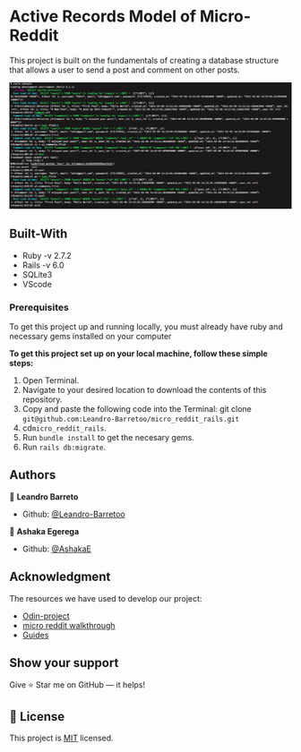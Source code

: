 # Active Records Model of Micro-Reddit

This project is built on the fundamentals of creating a database structure that allows a user to send a post and comment on other posts.

![screenshot](app/assets/images/app_screenshot.jpg)

## Built-With

- Ruby -v  2.7.2
- Rails -v 6.0
- SQLite3
- VScode

### Prerequisites

To get this project up and running locally, you must already have ruby and necessary gems installed on your computer

**To get this project set up on your local machine, follow these simple steps:**

1. Open Terminal.
2. Navigate to your desired location to download the contents of this repository.
3. Copy and paste the following code into the Terminal: git clone ```git@github.com:Leandro-Barretoo/micro_reddit_rails.git```
4. cd```micro_reddit_rails```.
5. Run ```bundle install``` to get the necesary gems.
6. Run `rails db:migrate`.


## Authors

👤 **Leandro Barreto**

- Github: [@Leandro-Barretoo](https://github.com/Leandro-Barretoo)

👤 **Ashaka Egerega**

- Github: [@AshakaE](https://github.com/AshakaE)

## Acknowledgment

The resources we have used to develop our project:

- [Odin-project](https://www.theodinproject.com/courses/ruby-on-rails/lessons/building-with-active-record-ruby-on-rails)
- [micro reddit walkthrough](https://jberczel.github.io/micro-reddit-walkthrough/)
- [Guides](https://guides.rubyonrails.org/active_record_validations.html#length)

## Show your support

Give ⭐ Star me on GitHub — it helps!

## 📝 License

This project is [MIT](lic.url) licensed.  

